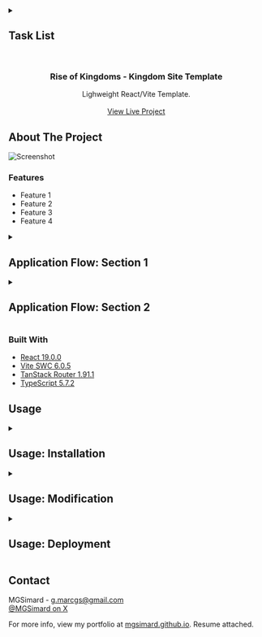 <details>
<summary><h2>Task List</h2></summary>

- [x] Initial scaffolding of technologies (React, Vite, Router, Latest upgrades, etc.).
- [x] Initial Push to Github Repo.
- [x] Create core routes (Home, KVK#, Information, Migration, NotFound).
- [x] Source fonts
- [ ] Add statics for Source Sans 3 (Already have variable)
- [x] Home Page
- [ ] Information Page
- [ ] Migration Page
- [ ] Not Found Page
- [ ] KVK Page
- [ ] Footer design
- [ ] Nav submenu expansion aria
- [ ] Nav mobile responsive
- [ ] Deploy.

</details>

<br/>
<div align="center">

<h3 align="center">Rise of Kingdoms - Kingdom Site Template</h3>
<p align="center">
Lighweight React/Vite Template.
<br/>
<br/>
<a href="#">View Live Project</a>
</p>
</div>

## About The Project

![Screenshot]()

### Features

- Feature 1
- Feature 2
- Feature 3
- Feature 4

<details>
<summary><h2>Application Flow: Section 1</h2></summary>
<p>Application Flow Description.</p>

1. Item 1.
2. Item 2.
3. Item 3.

</details>

<details>
<summary><h2>Application Flow: Section 2</h2></summary>
<p>Application Flow Description.</p>

1. Item 1.
2. Item 2.
3. Item 3.
   - Subitem 3.1.
   - Subitem 3.2.
   - Subitem 3.3.

</details>

### Built With

- [React 19.0.0](https://react.dev/)
- [Vite SWC 6.0.5](https://vite.dev/)
- [TanStack Router 1.91.1](https://tanstack.com/router/latest)
- [TypeScript 5.7.2](https://www.typescriptlang.org/)

## Usage

<details><summary><h2>Usage: Installation</h2><summary></details>
<details><summary><h2>Usage: Modification</h2><summary></details>
<details><summary><h2>Usage: Deployment</h2><summary></details>

## Contact

MGSimard - g.marcgs@gmail.com  
[@MGSimard on X](https://x.com/MGSimard)

For more info, view my portfolio at [mgsimard.github.io](https://mgsimard.github.io). Resume attached.
